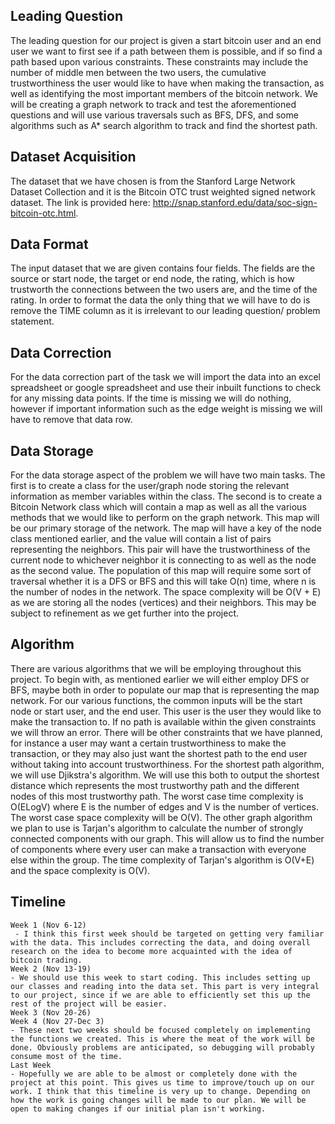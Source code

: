 ## Leading Question 
The leading question for our project is given a start bitcoin user and an end user we want to first see if a path between them is possible, and if so find a path based upon various constraints. These constraints may include the number of middle men between the two users, the cumulative trustworthiness the user would like to have when making the transaction, as well as identifying the most important members of the bitcoin network. We will be creating a graph network to track and test the aforementioned questions and will use various traversals such as BFS, DFS, and some algorithms such as A* search algorithm to track and find the shortest path.
## Dataset Acquisition
The dataset that we have chosen is from the Stanford Large Network Dataset Collection and it is the Bitcoin OTC trust weighted signed network dataset. The link is provided here: http://snap.stanford.edu/data/soc-sign-bitcoin-otc.html.

## Data Format
The input dataset that we are given contains four fields. The fields are the source or start node, the target or end node, the rating, which is how trustworth the connections between the two users are, and the time of the rating. In order to format the data the only thing that we will have to do is remove the TIME column as it is irrelevant to our leading question/ problem statement.
## Data Correction
For the data correction part of the task we will import the data into an excel spreadsheet or google spreadsheet and use their inbuilt functions to check for any missing data points. If the time is missing we will do nothing, however if important information such as the edge weight is missing we will have to remove that data row. 
## Data Storage
For the data storage aspect of the problem we will have two main tasks. The first is to create a class for the user/graph node storing the relevant information as member variables within the class. The second is to create a Bitcoin Network class which will contain a map as well as all the various methods that we would like to perform on the graph network. This map will be our primary storage of the network. The map will have a key of the node class mentioned earlier, and the value will contain a list of pairs representing the neighbors. This pair will have the trustworthiness of the current node to whichever neighbor it is connecting to as well as the node as the second value. The population of this map will require some sort of traversal whether it is a DFS or BFS and this will take O(n) time, where n is the number of nodes in the network. The space complexity will be O(V + E) as we are storing all the nodes (vertices) and their neighbors. This may be subject to refinement as we get further into the project. 
## Algorithm 
There are various algorithms that we will be employing throughout this project. To begin with, as mentioned earlier we will either employ DFS or BFS, maybe both in order to populate our map that is representing the map network. For our various functions, the common inputs will be the start node or start user, and the end user. This user is the user they would like to make the transaction to. If no path is available within the given constraints we will throw an error. There will be other constraints that we have planned, for instance a user may want a certain trustworthiness to make the transaction, or they may also just want the shortest path to the end user without taking into account trustworthiness. For the shortest path algorithm, we will use Djikstra's algorithm. We will use this both to output the shortest distance which represents the most trustworthy path and the different nodes of this most trustworthy path. The worst case time complexity is O(ELogV) where E is the number of edges and V is the number of vertices. The worst case space complexity will be O(V). The other graph algorithm we plan to use is Tarjan's algorithm to calculate the number of strongly connected components with our graph. This will allow us to find the number of components where every user can make a transaction with everyone else within the group. The time complexity of Tarjan's algorithm is O(V+E) and the space complexity is O(V).
## Timeline
    Week 1 (Nov 6-12)
     - I think this first week should be targeted on getting very familiar with the data. This includes correcting the data, and doing overall research on the idea to become more acquainted with the idea of bitcoin trading. 
    Week 2 (Nov 13-19)
    - We should use this week to start coding. This includes setting up our classes and reading into the data set. This part is very integral to our project, since if we are able to efficiently set this up the rest of the project will be easier. 
    Week 3 (Nov 20-26)
    Week 4 (Nov 27-Dec 3)
    - These next two weeks should be focused completely on implementing the functions we created. This is where the meat of the work will be done. Obviously problems are anticipated, so debugging will probably consume most of the time. 
    Last Week
    - Hopefully we are able to be almost or completely done with the project at this point. This gives us time to improve/touch up on our work. I think that this timeline is very up to change. Depending on how the work is going changes will be made to our plan. We will be open to making changes if our initial plan isn't working. 
